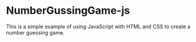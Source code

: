 # NumberGussingGame-js
This is a simple example of using JavaScript with HTML and CSS to create a number guessing game.
